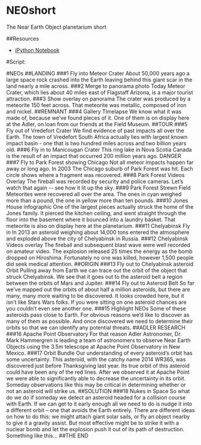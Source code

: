 # NEOshort
The Near Earth Object planetarium short

##Resources
<ul>
  <li><a href=http://nbviewer.ipython.org/github/marksubbarao/NEOshort/blob/master/NEO%20Orbit%20Bundles.ipynb>iPython Notebook</a></li>
</ul>

#Script:

#NEOs
##LANDING
###1	Fly into Meteor Crater
About 50,000 years ago a large space rock crashed into the Earth leaving behind this giant scar in the land nearly a mile across.
###2	Merge to panorama photo
Today Meteor Crater, which lies about 40 miles east of Flagstaff Arizona, is a major tourist attraction.
###3	Show overlay on panorama
The crater was produced by a meteorite 150 feet across. That meteorite was metallic, composed of iron and nickel.
##REMNANT
###4	Gallery Timelapse
We know what it was made of, because we’ve found pieces of it. One of them is on display here at the Adler, on loan from our friends at the Field Museum.
##TOUR 
###5	Fly out of Vredefort Crater
We find evidence of past impacts all over the Earth. The town of Vredefort South Africa actually lies with largest known impact basin - one that is two hundred miles across and two billion years old.
###6	Fly in to Manicougan Crater
This ring lake in Nova Scotia Canada is the result of an impact that occurred 200 million years ago.
DANGER
###7	Fly to Park Forest showing Chicago
Not all meteor impacts happen far away or long ago. In 2003 The Chicago suburb of Park Forest was hit. Each circle shows where a fragment was recovered.
###8	Park Forest Videos Overlay
The fireball was recorded by security and police cameras. Let’s watch that again -- see how it lit up the sky.
###9	Park Forest Strewn Field
Meteorites were recovered all over the area. The ones in cyan weighed more than a pound, the one in yellow more than ten pounds.
###10	Jones House  infographic
One of the largest pieces actually struck the home of the Jones family. It pierced the kitchen ceiling, and went straight through the floor into the basement where it bounced into a laundry basket.
That meteorite is also on display here at the planetarium.
###11	Chelyabinsk Fly in
In 2013 an asteroid weighing about 14,000 tons entered the atmosphere and exploded above the city of Chelyabinsk in Russia.
###12	Chelyabinsk Videos overlay
The fireball and subsequent blast wave were well recorded on amateur video. The explosion released 25 times the energy as the bomb dropped on Hiroshima. Fortunately no one was killed, however 1,500 people did seek medical attention.
##ORIGIN
###13	Fly out to Chelyabinsk asteroid Orbit
Pulling away from Earth we can trace out the orbit of the object that struck Chelyabinsk. We see that it goes out to the asteroid belt a region between the orbits of Mars and Jupiter.
###14	Fly out to Asteroid Belt
So far we’ve mapped out the orbits of about half a million asteroids, but there are many, many more waiting to be discovered. It looks crowded here, but it isn’t like Stars Wars folks. If you were sitting on one asteroid chances are you couldn’t even see another one.
###15	Highlight NEOs
Some of these asteroids pass close to Earth. For obvious reasons we’d like to discover as many of them as possible. And once discovered we need to determine their orbits so that we can identify any potential threats.
##ADLER RESEARCH
###16	Apache Point Observatory
For that reason Adler Astronomer, Dr. Mark Hammergren is leading a team of astronomers to observe Near Earth Objects using the 3.5m telescope at Apache Point Observatory in New Mexico.
###17	Orbit Bundle
Our understanding of every asteroid’s orbit has some uncertainty. This asteroid, with the catchy name 2014 WR365, was discovered just before Thanksgiving last year. Its true orbit of this asteroid could have been any of the red lines. 
After we observed it at Apache Point we were able to significantly able to decrease the uncertainty in its orbit. Someday observations like this may be critical in determining whether or not an asteroid will strike us.
##SOLUTION
###18	Nukes in Space
So what do we do if someday we detect an asteroid headed for a collision course with Earth. If we can get to it early enough all we need to do is nudge it into a different orbit – one that avoids the Earth entirely. There are different ideas on how to do this: we might attach giant solar sails, or fly an object nearby to give it a gravity assist. 
But most effective might be to strike it with a nuclear bomb and let the explosion push it out of its path of destruction.
Something like this…
##THE END
